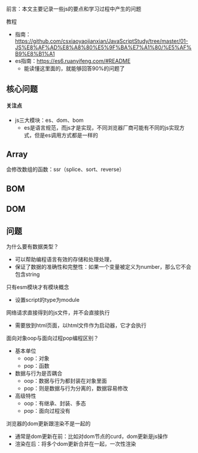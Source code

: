 

前言：本文主要记录一些js的要点和学习过程中产生的问题

教程

- 指南：https://github.com/csxiaoyaojianxian/JavaScriptStudy/tree/master/01-JS%E8%AF%AD%E8%A8%80%E5%9F%BA%E7%A1%80/%E5%AF%B9%E8%B1%A1
- es指南：https://es6.ruanyifeng.com/#README
  - 能读懂这里面的，就能够回答90%的问题了



## 核心问题

#### 关注点

- js三大模块：es、dom、bom
  - es是语言规范，而js才是实现，不同浏览器厂商可能有不同的js实现方式，但是es调用方式都是一样的



## Array

会修改数组的函数：ssr（splice、sort、reverse）



## BOM



## DOM







## 问题

为什么要有数据类型？

- 可以帮助编程语言有效的存储和处理处理，
- 保证了数据的准确性和完整性：如果一个变量被定义为number，那么它不会包含string

只有esm模块才有模块概念

- 设置script的type为module

网络请求直接得到的js文件，并不会直接执行

- 需要放到html页面，以html文件作为启动器，它才会执行

面向对象oop与面向过程pop编程区别？

- 基本单位
  - oop：对象
  - pop：函数
- 数据与行为是否耦合
  - oop：数据与行为都封装在对象里面
  - pop：则是数据与行为分离的，数据容易修改
- 高级特性
  - oop：有继承、封装、多态
  - pop：面向过程没有

浏览器的dom更新跟渲染不是一起的

- 通常是dom更新在前：比如对dom节点的curd，dom更新是js操作
- 渲染在后：将多个dom更新合并在一起，一次性渲染
